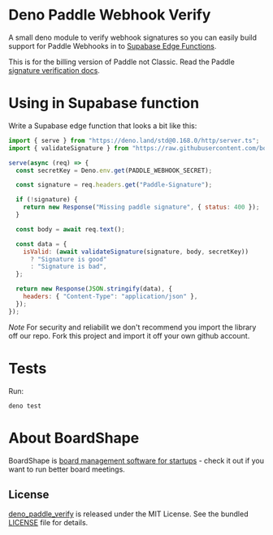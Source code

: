 # Deno Paddle Webhook Verify

A small deno module to verify webhook signatures so you can easily build support
for Paddle Webhooks in to
[Supabase Edge Functions](https://supabase.com/docs/guides/functions).

This is for the billing version of Paddle not Classic. Read the Paddle
[signature verification docs](https://developer.paddle.com/webhooks/signature-verification).

# Using in Supabase function

Write a Supabase edge function that looks a bit like this:

```javascript
import { serve } from "https://deno.land/std@0.168.0/http/server.ts";
import { validateSignature } from "https://raw.githubusercontent.com/boardshape/deno_paddle_verify/main/mod.ts";

serve(async (req) => {
  const secretKey = Deno.env.get(PADDLE_WEBHOOK_SECRET);

  const signature = req.headers.get("Paddle-Signature");

  if (!signature) {
    return new Response("Missing paddle signature", { status: 400 });
  }

  const body = await req.text();

  const data = {
    isValid: (await validateSignature(signature, body, secretKey))
      ? "Signature is good"
      : "Signature is bad",
  };

  return new Response(JSON.stringify(data), {
    headers: { "Content-Type": "application/json" },
  });
});
```

_Note_ For security and reliabilit we don't recommend you import the library off
our repo. Fork this project and import it off your own github account.

# Tests

Run:

```
deno test
```

# About BoardShape

BoardShape is [board management software for startups](https://boardshape.com) -
check it out if you want to run better board meetings.

## License

[deno_paddle_verify](https://github.com/boardshape/deno_paddle_verify) is
released under the MIT License. See the bundled [LICENSE](./LICENSE) file for
details.
